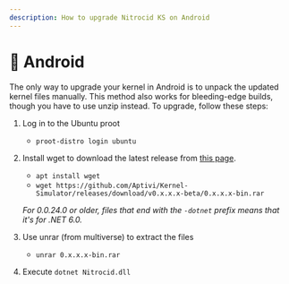 ```yaml
---
description: How to upgrade Nitrocid KS on Android
---
```


# 📱 Android

The only way to upgrade your kernel in Android is to unpack the updated kernel files manually. This method also works for bleeding-edge builds, though you have to use unzip instead. To upgrade, follow these steps:

1. Log in to the Ubuntu proot
   * `proot-distro login ubuntu`
2.  Install wget to download the latest release from [this page](https://github.com/Aptivi/Kernel-Simulator/releases).

    * `apt install wget`
    * `wget https://github.com/Aptivi/Kernel-Simulator/releases/download/v0.x.x.x-beta/0.x.x.x-bin.rar`

    _For 0.0.24.0 or older, files that end with the `-dotnet` prefix means that it's for .NET 6.0._
3. Use unrar (from multiverse) to extract the files
   * `unrar 0.x.x.x-bin.rar`
4. Execute `dotnet Nitrocid.dll`
